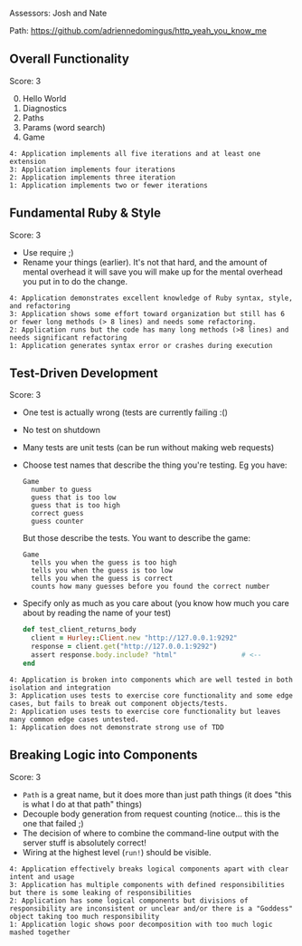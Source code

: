 Assessors: Josh and Nate

Path: https://github.com/adriennedomingus/http_yeah_you_know_me


## Overall Functionality

Score: 3

0. Hello World
1. Diagnostics
2. Paths
3. Params (word search)
4. Game

```
4: Application implements all five iterations and at least one extension
3: Application implements four iterations
2: Application implements three iteration
1: Application implements two or fewer iterations
```

## Fundamental Ruby & Style

Score: 3

* Use require ;)
* Rename your things (earlier). It's not that hard,
  and the amount of mental overhead it will save you will
  make up for the mental overhead you put in to do the change.

```
4: Application demonstrates excellent knowledge of Ruby syntax, style, and refactoring
3: Application shows some effort toward organization but still has 6 or fewer long methods (> 8 lines) and needs some refactoring.
2: Application runs but the code has many long methods (>8 lines) and needs significant refactoring
1: Application generates syntax error or crashes during execution
```

## Test-Driven Development

Score: 3

* One test is actually wrong (tests are currently failing :()
* No test on shutdown
* Many tests are unit tests (can be run without making web requests)
* Choose test names that describe the thing you're testing.
  Eg you have:

  ```
  Game
    number to guess
    guess that is too low
    guess that is too high
    correct guess
    guess counter
  ```

  But those describe the tests. You want to describe the game:

  ```
  Game
    tells you when the guess is too high
    tells you when the guess is too low
    tells you when the guess is correct
    counts how many guesses before you found the correct number
  ```
* Specify only as much as you care about (you know how much you care about by reading the name of your test)

  ```ruby
  def test_client_returns_body
    client = Hurley::Client.new "http://127.0.0.1:9292"
    response = client.get("http://127.0.0.1:9292")
    assert response.body.include? "html"                # <--
  end
  ```


```
4: Application is broken into components which are well tested in both isolation and integration
3: Application uses tests to exercise core functionality and some edge cases, but fails to break out component objects/tests.
2: Application uses tests to exercise core functionality but leaves many common edge cases untested.
1: Application does not demonstrate strong use of TDD
```

## Breaking Logic into Components

Score: 3

* `Path` is a great name, but it does more than just path things (it does "this is what I do at that path" things)
* Decouple body generation from request counting (notice... this is the one that failed ;)
* The decision of where to combine the command-line output with the server stuff is absolutely correct!
* Wiring at the highest level (`run!`) should be visible.

```
4: Application effectively breaks logical components apart with clear intent and usage
3: Application has multiple components with defined responsibilities but there is some leaking of responsibilities
2: Application has some logical components but divisions of responsibility are inconsistent or unclear and/or there is a "Goddess" object taking too much responsibility
1: Application logic shows poor decomposition with too much logic mashed together
```

